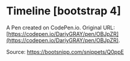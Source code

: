 # Timeline [bootstrap 4]

A Pen created on CodePen.io. Original URL: [https://codepen.io/DariyGRAY/pen/OBJpZR](https://codepen.io/DariyGRAY/pen/OBJpZR).

Source: https://bootsnipp.com/snippets/Q0ppE